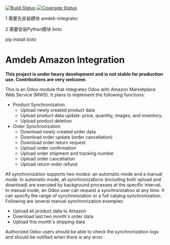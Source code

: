 [![Build Status](https://travis-ci.org/amdeb/amdeb-amazon.svg?branch=master)](https://travis-ci.org/amdeb/amdeb-amazon)
[![Coverage Status](https://img.shields.io/coveralls/amdeb/amdeb-amazon.svg)](https://coveralls.io/r/amdeb/amdeb-amazon)


1 需要先安装模块
   amdeb-integrator

2 需要安装Python模块 boto
   
   pip install boto


Amdeb Amazon Integration
============

**This project is under heavy development and is not stable for production
use. Contributions are very welcome.**

This is an Odoo module that integrates Odoo with Amazon 
Marketplace Web Service (MWS). It plans to implement the 
following functions:

* Product Synchronization
    - Upload newly created product data
    - Upload product data update: price, quantity, images, and inventory.
    - Upload product deletion
* Order Synchronization
    - Download newly created order data
    - Download order update (order cancellation)
    - Download order return request
    - Upload order confirmation
    - Upload order shipment and tracking number
    - Upload order cancellation
    - Upload return order refund

All synchronization supports two modes: an automatic mode and a manual mode.
In automatic mode, all synchronizations (including both upload and download) 
are executed by background processes at the specific interval. In manual mode,
an Odoo user can request a synchronization at any time. It can specify 
the range of synchronization or a full catalog synchronization. 
Following are several manual synchronization examples:

* Upload all product data to Amazon
* Download last two month's order data
* Upload this month's shipping data

Authorized Odoo users should be able to check the synchronization logs and 
should be notified when there is any error. 
